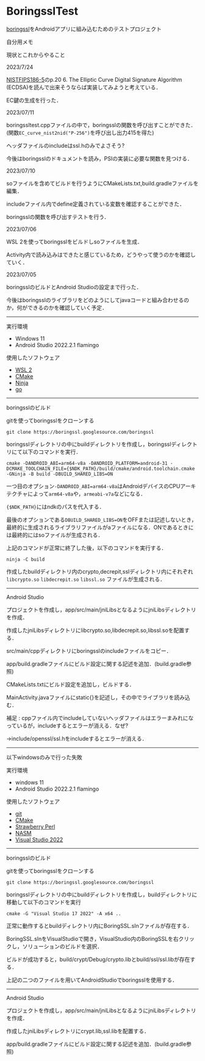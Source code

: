 # BoringsslTest

[boringssl](https://boringssl.googlesource.com/boringssl)をAndroidアプリに組み込むためのテストプロジェクト

自分用メモ

現状とこれからやること

2023/7/24

[NISTFIPS186-5](https://nvlpubs.nist.gov/nistpubs/FIPS/NIST.FIPS.186-5.pdf)のp.20 6. The Elliptic Curve Digital Signature Algorithm (ECDSA)を読んで出来そうならば実装してみようと考えている．

EC鍵の生成を行った．

2023/07/11

boringssltest.cppファイルの中で，boringsslの関数を呼び出すことができた．(関数`EC_curve_nist2nid("P-256")`を呼び出し出力415を得た)

ヘッダファイルのincludeはssl.hのみでよさそう?

今後はboringsslのドキュメントを読み，PSIの実装に必要な関数を見つける．

2023/07/10

soファイルを含めてビルドを行うようにCMakeLists.txt,build.gradleファイルを編集．

includeファイル内でdefine定義されている変数を確認することができた．

boringsslの関数を呼び出すテストを行う．

2023/07/06

WSL 2を使ってboringsslをビルドしsoファイルを生成．

Activity内で読み込みはできたと感じているため，どうやって使うのかを確認していく．

2023/07/05

boringsslのビルドとAndroid Studioの設定まで行った．

今後はboringsslのライブラリをどのようにしてjavaコードと組み合わせるのか，何ができるのかを確認していく予定．

---

実行環境

- Windows 11
- Android Studio 2022.2.1 flamingo

使用したソフトウェア

- [WSL 2](https://learn.microsoft.com/ja-jp/windows/wsl/)
- [CMake](https://cmake.org/)
- [Ninja](https://ninja-build.org/)
- [go](https://golang.org/dl/)

---

boringsslのビルド

gitを使ってboringsslをクローンする

`git clone https://boringssl.googlesource.com/boringssl`

boringsslディレクトリの中にbuildディレクトリを作成し，boringsslディレクトリにて以下のコマンドを実行．

`cmake -DANDROID_ABI=arm64-v8a -DANDROID_PLATFORM=android-31 -DCMAKE_TOOLCHAIN_FILE={$NDK_PATH}/build/cmake/android.toolchain.cmake -GNinja -B build -DBUILD_SHARED_LIBS=ON `

一つ目のオプション`-DANDROID_ABI=arm64-v8a`はAndroidデバイスのCPUアーキテクチャによって`arm64-v8a`や，`armeabi-v7a`などになる．

`{$NDK_PATH}`にはndkのパスを代入する．

最後のオプションである`DBUILD_SHARED_LIBS=ON`をOFFまたは記述しないとき，最終的に生成されるライブラリファイルがaファイルになる．ONであるときには最終的にはsoファイルが生成される．

上記のコマンドが正常に終了した後，以下のコマンドを実行する．

`ninja -C build`

作成したbuildディレクトリ内のcrypto,decrepit,sslディレクトリ内にそれぞれ `libcrypto.so` `libdecrepit.so` `libssl.so` ファイルが生成される．

---

Android Studio

プロジェクトを作成し，app/src/main/jniLibsとなるようにjniLibsディレクトリを作成．

作成したjniLibsディレクトリにlibcrypto.so,libdecrepit.so,libssl.soを配置する．

src/main/cppディレクトリにboringsslのincludeファイルをコピー．

app/build.gradleファイルにビルド設定に関する記述を追加．(build.gradle参照)

CMakeLists.txtにビルド設定を追加し，ビルドする．

MainActivity.javaファイルにstatic{}を記述し，その中でライブラリを読み込む．

補足 : cppファイル内でincludeしていないヘッダファイルはエラーまみれになっているが，includeするとエラーが消える．なぜ?

→include/openssl/ssl.hをincludeするとエラーが消える．

---

以下windowsのみで行った失敗

実行環境

- windows 11
- Android Studio 2022.2.1 flamingo

使用したソフトウェア

- [git](https://git-scm.com/)
- [CMake](https://cmake.org/)
- [Strawberry Perl](https://strawberryperl.com/)
- [NASM](https://www.nasm.us/)
- [Visual Studio 2022](https://visualstudio.microsoft.com/ja/)

---

boringsslのビルド

gitを使ってboringsslをクローンする

`git clone https://boringssl.googlesource.com/boringssl`

boringsslディレクトリの中にbuildディレクトリを作成し，buildディレクトリに移動して以下のコマンドを実行

`cmake -G "Visual Studio 17 2022" -A x64 ..`

正常に動作するとbuildディレクトリ内にBoringSSL.slnファイルが存在する．

BoringSSL.slnをVisualStudioで開き，VisualStudio内のBoringSSLを右クリックし，ソリューションのビルドを選択．

ビルドが成功すると，build/crypt/Debug/crypto.libとbuild/ssl/ssl.libが存在する．

上記の二つのファイルを用いてAndroidStudioでboringsslを使用する．

---

Android Studio

プロジェクトを作成し，app/src/main/jniLibsとなるようにjniLibsディレクトリを作成．

作成したjniLibsディレクトリにcrypt.lib,ssl.libを配置する．

app/build.gradleファイルにビルド設定に関する記述を追加．(build.gradle参照) 
